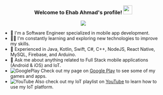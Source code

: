 <h3 align="center">
  Welcome to Ehab Ahmad's profile!
  <img src="https://media.giphy.com/media/hvRJCLFzcasrR4ia7z/giphy.gif" width="28">
</h3>

<!-- Typing SVG by DenverCoder1 - https://github.com/DenverCoder1/readme-typing-svg -->
<p align="center">
  <a href="https://github.com/DenverCoder1/readme-typing-svg"><img src="https://readme-typing-svg.herokuapp.com/?lines=Full%20Stack%20Mobile%20Application%20Engineer&font=Fira%20Code&center=true&width=600&height=45&color=f75c7e&vCenter=true&size=22"></a>
</p> 

- 🏢 I'm a Software Engineer specialized in mobile app development.
- 👨‍💻 I'm constantly learning and exploring new technologies to improve my skills.
- 🏢 Experienced in Java, Kotlin, Swift, C#, C++, NodeJS, React Native, MySQL, Firebase, and Arduino.
- 💬 Ask me about anything related to Full Stack mobile applications (Android & iOS) and IoT.
- ![GooglePlay](https://img.shields.io/badge/-05122A?style=flat&logo=googleplay) Check out my page on <a href="https://play.google.com/store/apps/developer?id=Eihab+Ahmed">Google Play</a> to see some of my games and apps.
- ![YouTube](https://img.shields.io/badge/-05122A?style=flat&logo=youtube) Also check out my IoT playlist on <a href="https://www.youtube.com/playlist?list=PLhNmBTuvg-E_EVKPHCnJekkHC3octo2id">YouTube</a> to learn how to use my IoT platform.

